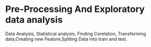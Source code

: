 # Pre-Processing And Exploratory data analysis
Data Analysis, Statistical analysis, Finding Corelation, Transforming data,Creating new Feature,Spliting Data into train and test.
